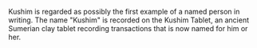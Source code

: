 Kushim is regarded as possibly the first example of a named person in writing. The name "Kushim" is recorded on the Kushim Tablet, an ancient Sumerian clay tablet recording transactions that is now named for him or her.
